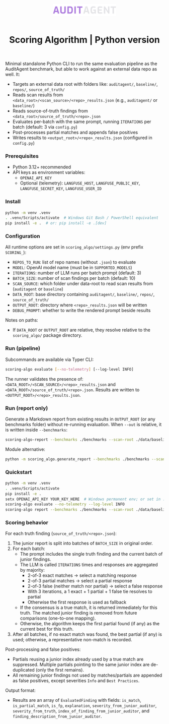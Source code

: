 <div align="center">

<img src="./auditagent_logo.svg" width="200" alt="Scoring Algorithm | Python version" />
<br><br>

<h1><strong>Scoring Algorithm | Python version</strong></h1>

<br>
</div>


Minimal standalone Python CLI to run the same evaluation pipeline as the AuditAgent benchmark, but able to work against an external data repo as well. It:

- Targets an external data root with folders like: `auditagent/`, `baseline/`, `repos/`, `source_of_truth/`
- Reads scan results from `<data_root>/<scan_source>/<repo>_results.json` (e.g., `auditagent/` or `baseline/`)
- Reads source-of-truth findings from `<data_root>/source_of_truth/<repo>.json`
- Evaluates per-batch with the same prompt, running `ITERATIONS` per batch (default: 3 via `config.py`)
- Post-processes partial matches and appends false positives
- Writes results to `<output_root>/<repo>_results.json` (configured in `config.py`)

### Prerequisites

- Python 3.12+ recommended
- API keys as environment variables:
  - `OPENAI_API_KEY`
  - Optional (telemetry): `LANGFUSE_HOST`, `LANGFUSE_PUBLIC_KEY`, `LANGFUSE_SECRET_KEY`, `LANGFUSE_USER_ID`

### Install

```bash
python -m venv .venv
. .venv/Scripts/activate  # Windows Git Bash / PowerShell equivalent
pip install -e .  # or: pip install -e .[dev]
```

### Configuration

All runtime options are set in `scoring_algo/settings.py` (env prefix `SCORING_`):

- `REPOS_TO_RUN`: list of repo names (without `.json`) to evaluate
- `MODEL`: OpenAI model name (must be in `SUPPORTED_MODELS`)
- `ITERATIONS`: number of LLM runs per batch prompt (default: 3)
- `BATCH_SIZE`: number of scan findings per batch (default: 10)
- `SCAN_SOURCE`: which folder under data-root to read scan results from (`auditagent` or `baseline`)
- `DATA_ROOT`: base directory containing `auditagent/`, `baseline/`, `repos/`, `source_of_truth/`
- `OUTPUT_ROOT`: directory where `<repo>_results.json` will be written
- `DEBUG_PROMPT`: whether to write the rendered prompt beside results

Notes on paths:
- If `DATA_ROOT` or `OUTPUT_ROOT` are relative, they resolve relative to the `scoring_algo/` package directory.

### Run (pipeline)

Subcommands are available via Typer CLI:

```bash
scoring-algo evaluate [--no-telemetry] [--log-level INFO]
```

The runner validates the presence of: `<DATA_ROOT>/<SCAN_SOURCE>/<repo>_results.json` and `<DATA_ROOT>/source_of_truth/<repo>.json`. Results are written to `<OUTPUT_ROOT>/<repo>_results.json`.

### Run (report only)

Generate a Markdown report from existing results in `OUTPUT_ROOT` (or any benchmarks folder) without re-running evaluation. When `--out` is relative, it is written inside `--benchmarks`:

```bash
scoring-algo-report --benchmarks ./benchmarks --scan-root ./data/baseline --out REPORT.md
```

Module alternative:

```bash
python -m scoring_algo.generate_report --benchmarks ./benchmarks --scan-root ./data/baseline --out REPORT.md
```

### Quickstart

```bash
python -m venv .venv
. .venv/Scripts/activate
pip install -e .
setx OPENAI_API_KEY YOUR_KEY_HERE  # Windows permanent env; or set in .env
scoring-algo evaluate --no-telemetry --log-level INFO
scoring-algo report --benchmarks ./benchmarks --scan-root ./data/baseline --out REPORT.md
```

### Scoring behavior

For each truth finding (`source_of_truth/<repo>.json`):

1) The junior report is split into batches of `BATCH_SIZE` in original order.
2) For each batch:
   - The prompt includes the single truth finding and the current batch of junior findings.
   - The LLM is called `ITERATIONS` times and responses are aggregated by majority:
     - 2-of-3 exact matches → select a matching response
     - 2-of-3 partial matches → select a partial response
     - 2-of-3 false (neither match nor partial) → select a false response
     - With 3 iterations, a 1 exact + 1 partial + 1 false tie resolves to partial
     - Otherwise the first response is used as fallback
   - If the consensus is a true match, it is returned immediately for this truth. The matched junior finding is removed from future comparisons (one-to-one mapping).
   - Otherwise, the algorithm keeps the first partial found (if any) as the current best for this truth.
3) After all batches, if no exact match was found, the best partial (if any) is used; otherwise, a representative non-match is recorded.

Post-processing and false positives:

- Partials reusing a junior index already used by a true match are suppressed. Multiple partials pointing to the same junior index are de-duplicated (only the first remains).
- All remaining junior findings not used by matches/partials are appended as false positives, except severities `Info` and `Best Practices`.

Output format:

- Results are an array of `EvaluatedFinding` with fields: `is_match`, `is_partial_match`, `is_fp`, `explanation`, `severity_from_junior_auditor`, `severity_from_truth`, `index_of_finding_from_junior_auditor`, and `finding_description_from_junior_auditor`.


